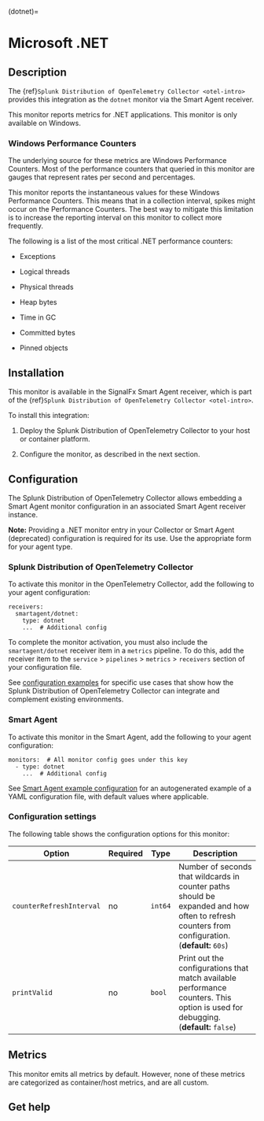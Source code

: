 (dotnet)=

# Microsoft .NET

<meta name="description" content="Documentation on the dotnet monitor">

## Description

The {ref}`Splunk Distribution of OpenTelemetry Collector <otel-intro>` provides this integration as the `dotnet` monitor via the Smart Agent receiver.

This monitor reports metrics for .NET applications. This monitor is only available on Windows.

### Windows Performance Counters

The underlying source for these metrics are Windows Performance Counters. Most of the performance counters that queried in this monitor are gauges that represent rates per second and percentages.

This monitor reports the instantaneous values for these Windows Performance Counters. This means that in a collection interval, spikes might occur on the Performance Counters. The best way to mitigate this limitation is to increase the reporting interval on this monitor to collect more frequently.

The following is a list of the most critical .NET performance counters:

* Exceptions

* Logical threads

* Physical threads

* Heap bytes

* Time in GC

* Committed bytes

* Pinned objects

## Installation

This monitor is available in the SignalFx Smart Agent receiver, which is part of the {ref}`Splunk Distribution of OpenTelemetry Collector <otel-intro>`.

To install this integration:

1. Deploy the Splunk Distribution of OpenTelemetry Collector to your host or container platform.

2. Configure the monitor, as described in the next section.


## Configuration

The Splunk Distribution of OpenTelemetry Collector allows embedding a Smart Agent monitor configuration in an associated Smart Agent receiver instance.

**Note:** Providing a .NET monitor entry in your Collector or Smart Agent (deprecated) configuration is required for its use. Use the appropriate form for your agent type.

### Splunk Distribution of OpenTelemetry Collector

To activate this monitor in the OpenTelemetry Collector, add the following to your agent configuration:

```
receivers:
  smartagent/dotnet:
    type: dotnet
    ...  # Additional config
```

To complete the monitor activation, you must also include the `smartagent/dotnet` receiver item in a `metrics` pipeline. To do this, add the receiver item to the `service` > `pipelines` > `metrics` > `receivers` section of your configuration file.

See <a href="https://github.com/signalfx/splunk-otel-collector/tree/main/examples" target="_blank">configuration examples</a> for specific use cases that show how the Splunk Distribution of OpenTelemetry Collector can integrate and complement existing environments.

### Smart Agent

To activate this monitor in the Smart Agent, add the following to your agent configuration:

```
monitors:  # All monitor config goes under this key
  - type: dotnet
    ...  # Additional config
```

See <a href="https://docs.splunk.com/Observability/gdi/smart-agent/smart-agent-resources.html#configure-the-smart-agent" target="_blank">Smart Agent example configuration</a> for an autogenerated example of a YAML configuration file, with default values where applicable.

### Configuration settings

The following table shows the configuration options for this monitor:

| Option | Required | Type | Description |
| --- | --- | --- | --- |
| `counterRefreshInterval` | no | `int64` | Number of seconds that wildcards in counter paths should be expanded and how often to refresh counters from configuration. (**default:** `60s`) |
| `printValid` | no | `bool` | Print out the configurations that match available performance counters. This option is used for debugging. (**default:** `false`) |

## Metrics

This monitor emits all metrics by default. However, none of these metrics are categorized as container/host metrics, and are all custom.

<div class="metrics-yaml" url="https://raw.githubusercontent.com/signalfx/signalfx-agent/main/pkg/monitors/dotnet/metadata.yaml"></div>

## Get help

```{include} /_includes/troubleshooting.md
```
